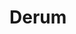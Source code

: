 # Derum
<!DOCTYPE html>
<html lang="en">
<head>
    <title>Testing HTML</title> 
</head>
<body>
    </body>
</html>